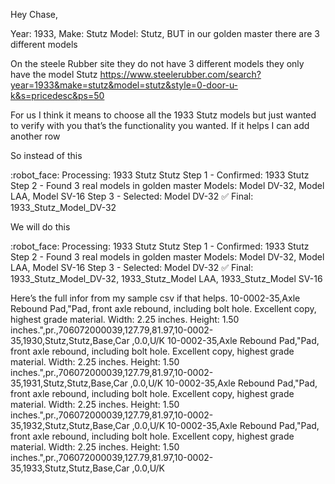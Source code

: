 Hey Chase, 

Year: 1933, Make: Stutz Model: Stutz, BUT in our golden master there are 3 different models

On the steele Rubber site they do not have 3 different models they only have the model Stutz 
https://www.steelerubber.com/search?year=1933&make=stutz&model=stutz&style=0-door-u-k&s=pricedesc&ps=50

For us I think it means to choose all the 1933 Stutz models but just wanted to verify with you that’s the functionality you wanted. If it helps I can add another row 

So instead of this 

:robot_face: Processing: 1933 Stutz Stutz
   Step 1 - Confirmed: 1933 Stutz
   Step 2 - Found 3 real models in golden master
           Models: Model DV-32, Model LAA, Model SV-16
   Step 3 - Selected: Model DV-32
   :white_check_mark: Final: 1933_Stutz_Model_DV-32


We will do this

:robot_face: Processing: 1933 Stutz Stutz
   Step 1 - Confirmed: 1933 Stutz
   Step 2 - Found 3 real models in golden master
           Models: Model DV-32, Model LAA, Model SV-16
   Step 3 - Selected: Model DV-32
   :white_check_mark: Final: 1933_Stutz_Model_DV-32, 1933_Stutz_Model LAA, 1933_Stutz_Model SV-16

Here’s the full infor from my sample csv if that helps. 
10-0002-35,Axle Rebound Pad,"Pad, front axle rebound, including bolt hole. Excellent copy, highest grade material. Width: 2.25 inches. Height: 1.50 inches.",pr.,706072000039,127.79,81.97,10-0002-35,1930,Stutz,Stutz,Base,Car        ,0.0,U/K
10-0002-35,Axle Rebound Pad,"Pad, front axle rebound, including bolt hole. Excellent copy, highest grade material. Width: 2.25 inches. Height: 1.50 inches.",pr.,706072000039,127.79,81.97,10-0002-35,1931,Stutz,Stutz,Base,Car        ,0.0,U/K
10-0002-35,Axle Rebound Pad,"Pad, front axle rebound, including bolt hole. Excellent copy, highest grade material. Width: 2.25 inches. Height: 1.50 inches.",pr.,706072000039,127.79,81.97,10-0002-35,1932,Stutz,Stutz,Base,Car        ,0.0,U/K
10-0002-35,Axle Rebound Pad,"Pad, front axle rebound, including bolt hole. Excellent copy, highest grade material. Width: 2.25 inches. Height: 1.50 inches.",pr.,706072000039,127.79,81.97,10-0002-35,1933,Stutz,Stutz,Base,Car        ,0.0,U/K